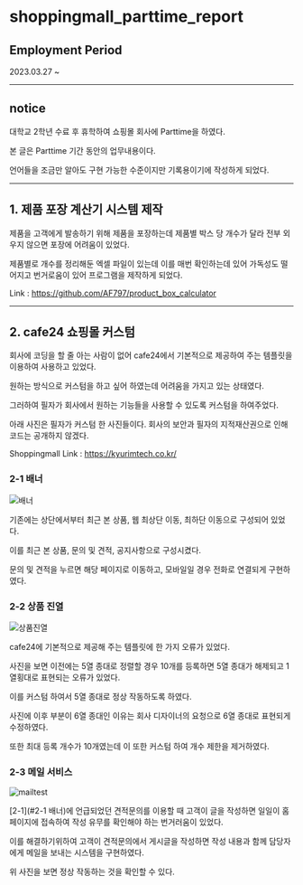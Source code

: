# shoppingmall_parttime_report

## Employment Period

2023.03.27 ~

--------

## notice

대학교 2학년 수료 후 휴학하여 쇼핑몰 회사에 Parttime을 하였다.

본 글은 Parttime 기간 동안의 업무내용이다.

언어들을 조금만 알아도 구현 가능한 수준이지만 기록용이기에 작성하게 되었다.

--------

## 1. 제품 포장 계산기 시스템 제작

제품을 고객에게 발송하기 위해 제품을 포장하는데 제품별 박스 당 개수가 달라 전부 외우지 않으면 포장에 어려움이 있었다.

제품별로 개수를 정리해둔 엑셀 파일이 있는데 이를 매번 확인하는데 있어 가독성도 떨어지고 번거로움이 있어 프로그램을 제작하게 되었다.

Link : https://github.com/AF797/product_box_calculator

--------

## 2. cafe24 쇼핑몰 커스텀

회사에 코딩을 할 줄 아는 사람이 없어 cafe24에서 기본적으로 제공하여 주는 템플릿을 이용하여 사용하고 있었다.

원하는 방식으로 커스텀을 하고 싶어 하였는데 어려움을 가지고 있는 상태였다.

그러하여 필자가 회사에서 원하는 기능들을 사용할 수 있도록 커스텀을 하여주었다.

아래 사진은 필자가 커스텀 한 사진들이다. 회사의 보안과 필자의 지적재산권으로 인해 코드는 공개하지 않겠다.

Shoppingmall Link : https://kyurimtech.co.kr/

### 2-1 배너

![배너](https://github.com/AF797/shoppingmall_parttime_report/assets/86837707/108d2f4c-9295-48f4-bc65-812c7f375d7c)

기존에는 상단에서부터 최근 본 상품, 웹 최상단 이동, 최하단 이동으로 구성되어 있었다.

이를 최근 본 상품, 문의 및 견적, 공지사항으로 구성시켰다.

문의 및 견적을 누르면 해당 페이지로 이동하고, 모바일일 경우 전화로 연결되게 구현하였다.

### 2-2 상품 진열

![상품진열](https://github.com/AF797/shoppingmall_parttime_report/assets/86837707/652c2709-3889-4ec7-bc90-b6d5003b9ff3)

cafe24에 기본적으로 제공해 주는 템플릿에 한 가지 오류가 있었다.

사진을 보면 이전에는 5열 종대로 정렬할 경우 10개를 등록하면 5열 종대가 해제되고 1열횡대로 표현되는 오류가 있었다.

이를 커스텀 하여서 5열 종대로 정상 작동하도록 하였다.

사진에 이후 부분이 6열 종대인 이유는 회사 디자이너의 요청으로 6열 종대로 표현되게 수정하였다.

또한 최대 등록 개수가 10개였는데 이 또한 커스텀 하여 개수 제한을 제거하였다.

### 2-3 메일 서비스

![mailtest](https://github.com/AF797/shoppingmall_parttime_report/assets/86837707/4f632fd4-5e06-43f9-adfc-a73e36af3ea9)

[2-1](#2-1 배너)에 언급되었던 견적문의를 이용할 때 고객이 글을 작성하면 일일이 홈페이지에 접속하여 작성 유무를 확인해야 하는 번거러움이 있었다.

이를 해결하기위하여 고객이 견적문의에서 게시글을 작성하면 작성 내용과 함께 담당자에게 메일을 보내는 시스템을 구현하였다.

위 사진을 보면 정상 작동하는 것을 확인할 수 있다.
